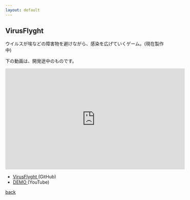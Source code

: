 ```yaml
---
layout: default
---
```


## VirusFlyght

ウイルスが埃などの障害物を避けながら、感染を広げていくゲーム。(現在製作中)

下の動画は、開発途中のものです。

<iframe width="560" height="315" src="https://www.youtube.com/embed/G0GQd_7Tr48" frameborder="0" allow="autoplay; encrypted-media" allowfullscreen></iframe>

 - [VirusFlyght ](https://github.com/yuto2746/VirusFlyght)(GitHub)
 - [DEMO ](https://youtu.be/G0GQd_7Tr48)(YouTube)

[back](./../)